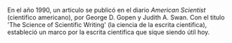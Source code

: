 En el año 1990, un articulo se publicó en el diario <em>American Scientist</em> (cientifico americano), por George D. Gopen y Judith A. Swan. Con el titulo 'The Science of Scientific Writing' (la ciencia de la escrita cientifica), estableció un marco por la escrita cientifica que sique siendo útil hoy.
